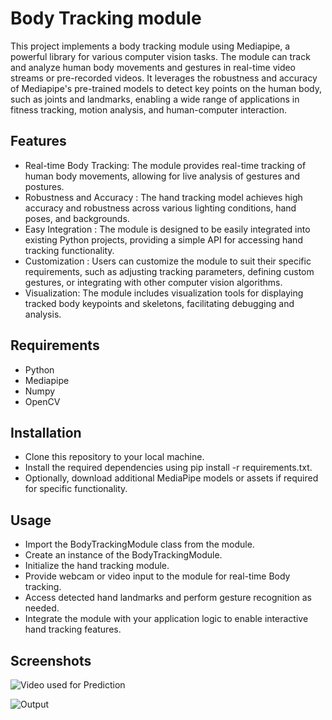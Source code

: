 
# Body Tracking module

This project implements a body tracking module using Mediapipe, a powerful library for various computer vision tasks. The module can track and analyze human body movements and gestures in real-time video streams or pre-recorded videos. It leverages the robustness and accuracy of Mediapipe's pre-trained models to detect key points on the human body, such as joints and landmarks, enabling a wide range of applications in fitness tracking, motion analysis, and human-computer interaction.
## Features

- Real-time Body Tracking: The module provides real-time tracking of human body movements, allowing for live analysis of gestures and postures.
- Robustness and Accuracy : The hand tracking model achieves high accuracy and robustness across various lighting conditions, hand poses, and backgrounds.
- Easy Integration : The module is designed to be easily integrated into existing Python projects, providing a simple API for accessing hand tracking functionality.
- Customization : Users can customize the module to suit their specific requirements, such as adjusting tracking parameters, defining custom gestures, or integrating with other computer vision algorithms.
- Visualization: The module includes visualization tools for displaying tracked body keypoints and skeletons, facilitating debugging and analysis.
## Requirements

- Python
- Mediapipe
- Numpy
- OpenCV


## Installation

- Clone this repository to your local machine.
- Install the required dependencies using pip install -r requirements.txt.
- Optionally, download additional MediaPipe models or assets if required for specific functionality.
    
## Usage

- Import the BodyTrackingModule class from the module.
- Create an instance of the BodyTrackingModule.
- Initialize the hand tracking module.
- Provide webcam or video input to the module for real-time Body tracking.
- Access detected hand landmarks and perform gesture recognition as needed.
- Integrate the module with your application logic to enable interactive hand tracking features.
## Screenshots

![Video used for Prediction](https://drive.google.com/file/d/1FjgYKJEZUxG1ClmtOLg5b6xCuVx5mpQt/view?usp=drive_link)

![Output](https://drive.google.com/file/d/1otKOEqF46lGDkhD_wT8gOmV-iy6mZa29/view?usp=drive_link)

